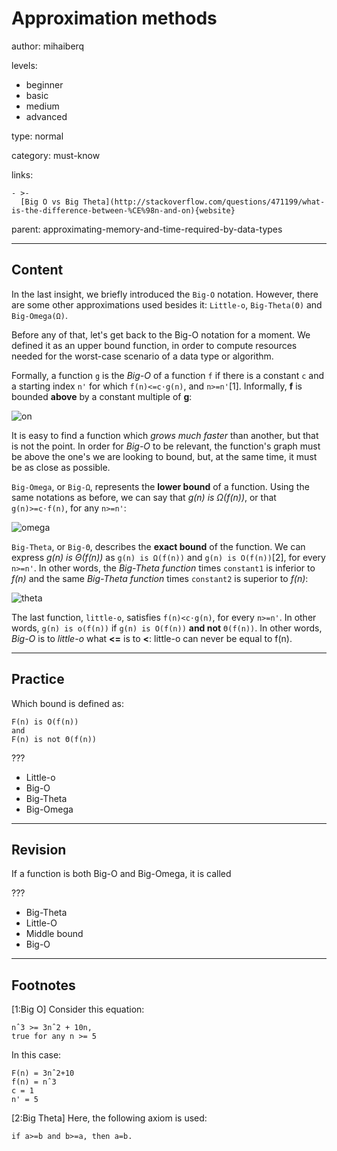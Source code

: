 # Approximation methods
author: mihaiberq

levels:

  - beginner
  - basic
  - medium
  - advanced

type: normal

category: must-know

links:

    - >-
      [Big O vs Big Theta](http://stackoverflow.com/questions/471199/what-is-the-difference-between-%CE%98n-and-on){website}

parent: approximating-memory-and-time-required-by-data-types

---
## Content

In the last insight, we briefly introduced the `Big-O` notation. However, there are some other approximations used besides it: `Little-o`, `Big-Theta(Θ)` and `Big-Omega(Ω)`.

Before any of that, let's get back to the Big-O notation for a moment. We defined it as an upper bound function, in order to compute resources needed for the worst-case scenario of a data type or algorithm.

Formally, a function `g` is the *Big-O* of a function `f` if there is a constant `c` and a starting index `n'` for which `f(n)<=c⋅g(n)`, and `n>=n'`[1]. Informally, **f** is bounded **above** by a constant multiple of **g**:

![on](%3Csvg%20width%3D%22100%25%22%20height%3D%22auto%22%20viewBox%3D%220%200%20500%20250%22%20xmlns%3D%22http%3A%2F%2Fwww.w3.org%2F2000%2Fsvg%22%3E%3Ctitle%3EArtboard%3C%2Ftitle%3E%3Cg%20fill%3D%22none%22%20fill-rule%3D%22evenodd%22%3E%3Cpath%20d%3D%22M466.997734%20238H16V135.499592s28.59326%206.366485%2035.9998191%206.366485c36.9998141-.636648%2082.3354489-4.790482%2097.9995079-7.639782%206.999964-1.273297%2030.999844-4.456539%2043.999779-6.366485%2012.999934-1.909945%2011.999939-2.546594%2033.999829-2.546594%2021.999889.000001%2028.101689-17.117549%2051.999738-24.192643%2010.504344-3.1098445%2036.975034-8.3301268%2062.999684-10.1863753%2026.538443-1.8928957%2052.61475-.3874914%2060.999693%200%2064.366054%202.9745331%2062.999684%2011.2844203%2062.999684%2011.2844203%22%20stroke%3D%22%23FFF%22%20stroke-width%3D%222%22%2F%3E%3Cpath%20d%3D%22M466.997734%20238H16V135.499592s28.59326%206.366485%2035.9998191%206.366485c36.9998141-.636648%2082.3354489-4.790482%2097.9995079-7.639782%206.999964-1.273297%2030.999844-4.456539%2043.999779-6.366485%2012.999934-1.909945%2011.999939-2.546594%2033.999829-2.546594%2021.999889.000001%2028.101689-17.117549%2051.999738-24.192643%2010.504344-3.1098445%2036.975034-8.3301268%2062.999684-10.1863753%2026.538443-1.8928957%2052.61475-.3874914%2060.999693%200%2064.366054%202.9745331%2062.999684%2011.2844203%2062.999684%2011.2844203%22%20stroke-opacity%3D%22.6%22%20stroke%3D%22currentColor%22%20stroke-width%3D%222%22%2F%3E%3Cpath%20d%3D%22M15%20238h470m-10.8%203l10.8-3-10.8-3%22%20stroke%3D%22currentColor%22%20stroke-width%3D%222%22%2F%3E%3Cpath%20d%3D%22M17%20136s1.9955654-44.9999994%2047.8935698-21c45.8980042%2023.999999%2021.9512196%2062.999999%2073.8359202%2056%2051.884701-6.999999%20216.518847%2031.999999%20246.452328-40C415.115299%2059.0000013%20434.073171%20119%20467%20114%22%20stroke%3D%22%23FFF%22%20stroke-width%3D%222%22%2F%3E%3Cpath%20d%3D%22M49%2041h21.023796M49%2076h21.023796%22%20stroke%3D%22%23FFF%22%20stroke-width%3D%224%22%2F%3E%3Ctext%20font-family%3D%22RobotoMono-Light%2C%20Roboto%20Mono%22%20font-size%3D%2225%22%20font-weight%3D%22300%22%20fill%3D%22%23FFF%22%3E%3Ctspan%20x%3D%2276.4890137%22%20y%3D%2248%22%3Ef%28n%29%3C%2Ftspan%3E%3C%2Ftext%3E%3Ctext%20font-family%3D%22RobotoMono-Light%2C%20Roboto%20Mono%22%20font-size%3D%2225%22%20font-weight%3D%22300%22%20fill%3D%22%23FFF%22%3E%3Ctspan%20x%3D%2276.4824219%22%20y%3D%2283%22%3Ec%3C%2Ftspan%3E%20%3Ctspan%20x%3D%2291.4848633%22%20y%3D%2283%22%20font-family%3D%22AppleSymbols%2C%20Apple%20Symbols%22%20font-weight%3D%22normal%22%3E%E2%8B%85%3C%2Ftspan%3E%20%3Ctspan%20x%3D%22102.507812%22%20y%3D%2283%22%3Eg%28n%29%3C%2Ftspan%3E%3C%2Ftext%3E%3Ctext%20font-family%3D%22RobotoMono-Light%2C%20Roboto%20Mono%22%20font-size%3D%2225%22%20font-weight%3D%22300%22%20fill-opacity%3D%22.6%22%20fill%3D%22currentColor%22%3E%3Ctspan%20x%3D%2276.4824219%22%20y%3D%2283%22%3Ec%3C%2Ftspan%3E%20%3Ctspan%20x%3D%2291.4848633%22%20y%3D%2283%22%20font-family%3D%22AppleSymbols%2C%20Apple%20Symbols%22%20font-weight%3D%22normal%22%3E%E2%8B%85%3C%2Ftspan%3E%20%3Ctspan%20x%3D%22102.507812%22%20y%3D%2283%22%3Eg%28n%29%3C%2Ftspan%3E%3C%2Ftext%3E%3Cpath%20d%3D%22M49%2076h21.023796%22%20stroke-opacity%3D%22.6%22%20stroke%3D%22currentColor%22%20stroke-width%3D%224%22%2F%3E%3Ctext%20font-family%3D%22RobotoMono-Light%2C%20Roboto%20Mono%22%20font-size%3D%2225%22%20font-weight%3D%22300%22%20fill%3D%22currentColor%22%3E%3Ctspan%20x%3D%2290.4975586%22%20y%3D%22134%22%3En%E2%80%99%3C%2Ftspan%3E%3C%2Ftext%3E%3Ctext%20font-family%3D%22RobotoMono-Light%2C%20Roboto%20Mono%22%20font-size%3D%2225%22%20font-weight%3D%22300%22%20fill%3D%22currentColor%22%3E%3Ctspan%20x%3D%22473.498779%22%20y%3D%22232%22%3En%3C%2Ftspan%3E%3C%2Ftext%3E%3Cpath%20d%3D%22M16%20238V13m3%2010.8L16%2013l-3%2010.8%22%20stroke%3D%22currentColor%22%20stroke-width%3D%222%22%2F%3E%3C%2Fg%3E%3C%2Fsvg%3E)

It is easy to find a function which *grows much faster* than another, but that is not the point. In order for *Big-O* to be relevant, the function's graph must be above the one's we are looking to bound, but, at the same time, it must be as close as possible.

`Big-Omega`, or `Big-Ω`, represents the **lower bound** of a function. Using the same notations as before, we can say that *g(n) is Ω(f(n))*, or that `g(n)>=c⋅f(n)`, for any `n>=n'`:

![omega](%3Csvg%20width%3D%22100%25%22%20height%3D%22auto%22%20viewBox%3D%220%200%20500%20250%22%20xmlns%3D%22http%3A%2F%2Fwww.w3.org%2F2000%2Fsvg%22%3E%3Ctitle%3EArtboard%3C%2Ftitle%3E%3Cg%20fill%3D%22none%22%20fill-rule%3D%22evenodd%22%3E%3Cpath%20d%3D%22M15%20238h470m-10.8%203l10.8-3-10.8-3%22%20stroke%3D%22currentColor%22%20stroke-width%3D%222%22%2F%3E%3Cpath%20d%3D%22M16%20103.707595s1.9955654-44.9999996%2047.8935698-21.0000002C109.791574%20106.707594%2085.8447894%20145.707594%20137.72949%20138.707595c51.884701-6.999999%20216.518847%2031.999999%20246.452328-40.0000002%2029.933481-71.9999988%2048.891353-12.0000001%2081.818182-17%22%20stroke%3D%22%23FFF%22%20stroke-width%3D%222%22%2F%3E%3Cpath%20d%3D%22M57%2022h21.023796M57%2057h21.023796%22%20stroke%3D%22%23FFF%22%20stroke-width%3D%224%22%2F%3E%3Ctext%20font-family%3D%22RobotoMono-Light%2C%20Roboto%20Mono%22%20font-size%3D%2225%22%20font-weight%3D%22300%22%20fill%3D%22%23FFF%22%3E%3Ctspan%20x%3D%2284.4890137%22%20y%3D%2229%22%3Ef%28n%29%3C%2Ftspan%3E%3C%2Ftext%3E%3Ctext%20font-family%3D%22RobotoMono-Light%2C%20Roboto%20Mono%22%20font-size%3D%2225%22%20font-weight%3D%22300%22%20fill%3D%22%23FFF%22%3E%3Ctspan%20x%3D%2284.4824219%22%20y%3D%2264%22%3Ec%3C%2Ftspan%3E%20%3Ctspan%20x%3D%2299.4848633%22%20y%3D%2264%22%20font-family%3D%22AppleSymbols%2C%20Apple%20Symbols%22%20font-weight%3D%22normal%22%3E%E2%8B%85%3C%2Ftspan%3E%20%3Ctspan%20x%3D%22110.507812%22%20y%3D%2264%22%3Eg%28n%29%3C%2Ftspan%3E%3C%2Ftext%3E%3Ctext%20font-family%3D%22RobotoMono-Light%2C%20Roboto%20Mono%22%20font-size%3D%2225%22%20font-weight%3D%22300%22%20fill-opacity%3D%22.6%22%20fill%3D%22currentColor%22%3E%3Ctspan%20x%3D%2284.4824219%22%20y%3D%2264%22%3Ec%3C%2Ftspan%3E%20%3Ctspan%20x%3D%2299.4848633%22%20y%3D%2264%22%20font-family%3D%22AppleSymbols%2C%20Apple%20Symbols%22%20font-weight%3D%22normal%22%3E%E2%8B%85%3C%2Ftspan%3E%20%3Ctspan%20x%3D%22110.507812%22%20y%3D%2264%22%3Eg%28n%29%3C%2Ftspan%3E%3C%2Ftext%3E%3Cpath%20d%3D%22M57%2057h21.023796%22%20stroke-opacity%3D%22.6%22%20stroke%3D%22currentColor%22%20stroke-width%3D%224%22%2F%3E%3Ctext%20font-family%3D%22RobotoMono-Light%2C%20Roboto%20Mono%22%20font-size%3D%2225%22%20font-weight%3D%22300%22%20fill%3D%22currentColor%22%3E%3Ctspan%20x%3D%22473.498779%22%20y%3D%22232%22%3En%3C%2Ftspan%3E%3C%2Ftext%3E%3Cpath%20d%3D%22M16%20152.607698c63.7168142-7.169297%20243.915929%2051.209261%20450-16.386964%22%20stroke%3D%22%23FFF%22%20stroke-width%3D%222%22%2F%3E%3Cpath%20d%3D%22M16%20152.607698c63.7168142-7.169297%20243.915929%2051.209261%20450-16.386964%22%20stroke-opacity%3D%22.6%22%20stroke%3D%22currentColor%22%20stroke-width%3D%222%22%2F%3E%3Cpath%20d%3D%22M16%20238V13m3%2010.8L16%2013l-3%2010.8%22%20stroke%3D%22currentColor%22%20stroke-width%3D%222%22%2F%3E%3C%2Fg%3E%3C%2Fsvg%3E)

`Big-Theta`, or `Big-Θ`,  describes the **exact bound** of the function. We can express *g(n) is Θ(f(n))* as `g(n) is Ω(f(n))` and `g(n) is O(f(n))`[2], for every `n>=n'`. In other words, the *Big-Theta function* times `constant1` is inferior to *f(n)* and the same *Big-Theta function* times `constant2` is superior to *f(n)*:

![theta](%3Csvg%20width%3D%22100%25%22%20height%3D%22auto%22%20viewBox%3D%220%200%20500%20250%22%20xmlns%3D%22http%3A%2F%2Fwww.w3.org%2F2000%2Fsvg%22%3E%3Ctitle%3EArtboard%3C%2Ftitle%3E%3Cg%20fill%3D%22none%22%20fill-rule%3D%22evenodd%22%3E%3Cpath%20d%3D%22M15%20238h470m-10.8%203l10.8-3-10.8-3%22%20stroke%3D%22currentColor%22%20stroke-width%3D%222%22%2F%3E%3Cpath%20d%3D%22M57%2022h21.023796M57%2057h21.023796%22%20stroke%3D%22%23FFF%22%20stroke-width%3D%224%22%2F%3E%3Ctext%20font-family%3D%22RobotoMono-Light%2C%20Roboto%20Mono%22%20font-size%3D%2225%22%20font-weight%3D%22300%22%20fill%3D%22%23FFF%22%3E%3Ctspan%20x%3D%2284.4890137%22%20y%3D%2229%22%3Ef%28n%29%3C%2Ftspan%3E%3C%2Ftext%3E%3Cpath%20d%3D%22M215%2021h21.023796%22%20stroke%3D%22%23000%22%20stroke-width%3D%224%22%2F%3E%3Ctext%20font-family%3D%22RobotoMono-Light%2C%20Roboto%20Mono%22%20font-size%3D%2225%22%20font-weight%3D%22300%22%20fill%3D%22%23000%22%3E%3Ctspan%20x%3D%22242.481201%22%20y%3D%2227%22%3Ec2%3C%2Ftspan%3E%20%3Ctspan%20x%3D%22272.486084%22%20y%3D%2227%22%20font-family%3D%22AppleSymbols%2C%20Apple%20Symbols%22%20font-weight%3D%22normal%22%3E%E2%8B%85%3C%2Ftspan%3E%20%3Ctspan%20x%3D%22283.509033%22%20y%3D%2227%22%3Eg%28n%29%3C%2Ftspan%3E%3C%2Ftext%3E%3Cpath%20d%3D%22M215%2021h21.023796%22%20stroke-opacity%3D%22.5%22%20stroke%3D%22currentColor%22%20stroke-width%3D%224%22%2F%3E%3Ctext%20opacity%3D%22.50472248%22%20font-family%3D%22RobotoMono-Light%2C%20Roboto%20Mono%22%20font-size%3D%2225%22%20font-weight%3D%22300%22%20fill%3D%22currentColor%22%3E%3Ctspan%20x%3D%22242.481201%22%20y%3D%2227%22%3Ec2%3C%2Ftspan%3E%20%3Ctspan%20x%3D%22272.486084%22%20y%3D%2227%22%20font-family%3D%22AppleSymbols%2C%20Apple%20Symbols%22%20font-weight%3D%22normal%22%3E%E2%8B%85%3C%2Ftspan%3E%20%3Ctspan%20x%3D%22283.509033%22%20y%3D%2227%22%3Eg%28n%29%3C%2Ftspan%3E%3C%2Ftext%3E%3Ctext%20font-family%3D%22RobotoMono-Light%2C%20Roboto%20Mono%22%20font-size%3D%2225%22%20font-weight%3D%22300%22%20fill%3D%22%23FFF%22%3E%3Ctspan%20x%3D%2284.4812012%22%20y%3D%2265%22%3Ec1%3C%2Ftspan%3E%20%3Ctspan%20x%3D%22114.486084%22%20y%3D%2265%22%20font-family%3D%22AppleSymbols%2C%20Apple%20Symbols%22%20font-weight%3D%22normal%22%3E%E2%8B%85%3C%2Ftspan%3E%20%3Ctspan%20x%3D%22125.509033%22%20y%3D%2265%22%3Eg%28n%29%3C%2Ftspan%3E%3C%2Ftext%3E%3Ctext%20font-family%3D%22RobotoMono-Light%2C%20Roboto%20Mono%22%20font-size%3D%2225%22%20font-weight%3D%22300%22%20fill-opacity%3D%22.6%22%20fill%3D%22currentColor%22%3E%3Ctspan%20x%3D%2284.4812012%22%20y%3D%2265%22%3Ec1%3C%2Ftspan%3E%20%3Ctspan%20x%3D%22114.486084%22%20y%3D%2265%22%20font-family%3D%22AppleSymbols%2C%20Apple%20Symbols%22%20font-weight%3D%22normal%22%3E%E2%8B%85%3C%2Ftspan%3E%20%3Ctspan%20x%3D%22125.509033%22%20y%3D%2265%22%3Eg%28n%29%3C%2Ftspan%3E%3C%2Ftext%3E%3Cpath%20d%3D%22M17%20114s2%2011%2036%2011c10.5027906%200%2066.19446-1.174035%20121-11%2038.95874-6.984827%2090.737504%2014.970639%20132%206%2039.348142-8.55445%2055-50.000001%2093-65.0000004%2038-14.9999994%2066-4.9999995%2066-4.9999995%22%20stroke%3D%22%23000%22%20stroke-width%3D%222%22%2F%3E%3Cpath%20d%3D%22M17%20114s2%2011%2036%2011c10.5027906%200%2066.19446-1.174035%20121-11%2038.95874-6.984827%2090.737504%2014.970639%20132%206%2039.348142-8.55445%2055-50.000001%2093-65.0000004%2038-14.9999994%2066-4.9999995%2066-4.9999995%22%20stroke-opacity%3D%22.6%22%20stroke%3D%22currentColor%22%20stroke-width%3D%222%22%2F%3E%3Cpath%20d%3D%22M57%2057h21.023796%22%20stroke-opacity%3D%22.6%22%20stroke%3D%22currentColor%22%20stroke-width%3D%224%22%2F%3E%3Ctext%20font-family%3D%22RobotoMono-Light%2C%20Roboto%20Mono%22%20font-size%3D%2225%22%20font-weight%3D%22300%22%20fill%3D%22currentColor%22%3E%3Ctspan%20x%3D%22473.498779%22%20y%3D%22232%22%3En%3C%2Ftspan%3E%3C%2Ftext%3E%3Cpath%20d%3D%22M16%20152.607698c63.7168142-7.169297%20243.915929%2051.209261%20450-16.386964%22%20stroke%3D%22%23FFF%22%20stroke-width%3D%222%22%2F%3E%3Cpath%20d%3D%22M16%20152.607698c63.7168142-7.169297%20243.915929%2051.209261%20450-16.386964%22%20stroke-opacity%3D%22.6%22%20stroke%3D%22currentColor%22%20stroke-width%3D%222%22%2F%3E%3Cpath%20d%3D%22M16%20103.707595s1.9955654-44.9999996%2047.8935698-21.0000002C109.791574%20106.707594%2085.8447894%20145.707594%20137.72949%20138.707595c51.884701-6.999999%20216.518847%2031.999999%20246.452328-40.0000002%2029.933481-71.9999988%2048.891353-12.0000001%2081.818182-17%22%20stroke%3D%22%23FFF%22%20stroke-width%3D%222%22%2F%3E%3Cpath%20d%3D%22M16%20238V13m3%2010.8L16%2013l-3%2010.8%22%20stroke%3D%22currentColor%22%20stroke-width%3D%222%22%2F%3E%3C%2Fg%3E%3C%2Fsvg%3E)

The last function, `little-o`, satisfies `f(n)<c⋅g(n)`, for every `n>=n'`. In other words, `g(n) is o(f(n))` if `g(n) is O(f(n))` **and not** `Θ(f(n))`. In other words, *Big-O* is to *little-o* what **<=** is to **<**: little-o can never be equal to f(n).


---
## Practice

Which bound is defined as:
```text
F(n) is O(f(n))
and
F(n) is not Θ(f(n))
```
???
* Little-o
* Big-O
* Big-Theta
* Big-Omega

---
## Revision

If a function is both Big-O and Big-Omega, it is called

???
* Big-Theta
* Little-O
* Middle bound
* Big-O

---
## Footnotes

[1:Big O]
Consider this equation:
```text
nˆ3 >= 3nˆ2 + 10n,
true for any n >= 5
```
In this case:
```
F(n) = 3nˆ2+10
f(n) = nˆ3
c = 1
n' = 5
```

[2:Big Theta]
Here, the following axiom is used:
```
if a>=b and b>=a, then a=b.
```
